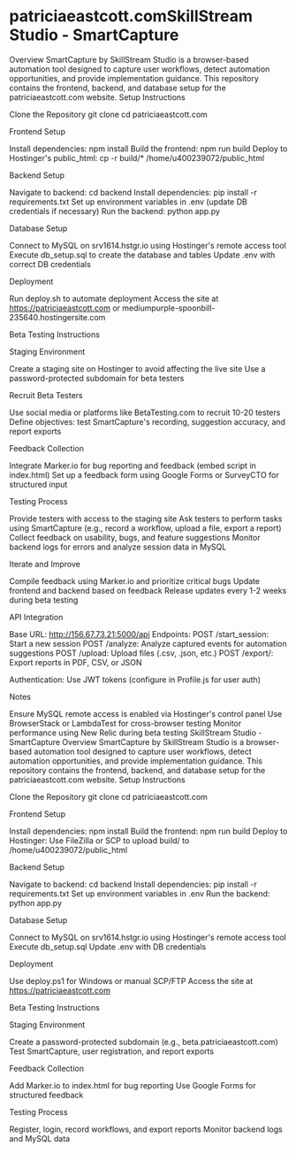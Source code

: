 # patriciaeastcott.comSkillStream Studio - SmartCapture

Overview
SmartCapture by SkillStream Studio is a browser-based automation tool designed to capture user workflows, detect automation opportunities, and provide implementation guidance. This repository contains the frontend, backend, and database setup for the patriciaeastcott.com website.
Setup Instructions

Clone the Repository
git clone <repository-url>
cd patriciaeastcott.com

Frontend Setup

Install dependencies: npm install
Build the frontend: npm run build
Deploy to Hostinger's public_html: cp -r build/\* /home/u400239072/public_html

Backend Setup

Navigate to backend: cd backend
Install dependencies: pip install -r requirements.txt
Set up environment variables in .env (update DB credentials if necessary)
Run the backend: python app.py

Database Setup

Connect to MySQL on srv1614.hstgr.io using Hostinger's remote access tool
Execute db_setup.sql to create the database and tables
Update .env with correct DB credentials

Deployment

Run deploy.sh to automate deployment
Access the site at https://patriciaeastcott.com or mediumpurple-spoonbill-235640.hostingersite.com

Beta Testing Instructions

Staging Environment

Create a staging site on Hostinger to avoid affecting the live site
Use a password-protected subdomain for beta testers

Recruit Beta Testers

Use social media or platforms like BetaTesting.com to recruit 10-20 testers
Define objectives: test SmartCapture's recording, suggestion accuracy, and report exports

Feedback Collection

Integrate Marker.io for bug reporting and feedback (embed script in index.html)
Set up a feedback form using Google Forms or SurveyCTO for structured input

Testing Process

Provide testers with access to the staging site
Ask testers to perform tasks using SmartCapture (e.g., record a workflow, upload a file, export a report)
Collect feedback on usability, bugs, and feature suggestions
Monitor backend logs for errors and analyze session data in MySQL

Iterate and Improve

Compile feedback using Marker.io and prioritize critical bugs
Update frontend and backend based on feedback
Release updates every 1-2 weeks during beta testing

API Integration

Base URL: http://156.67.73.21:5000/api
Endpoints:
POST /start_session: Start a new session
POST /analyze: Analyze captured events for automation suggestions
POST /upload: Upload files (.csv, .json, etc.)
POST /export/<format>: Export reports in PDF, CSV, or JSON

Authentication: Use JWT tokens (configure in Profile.js for user auth)

Notes

Ensure MySQL remote access is enabled via Hostinger's control panel
Use BrowserStack or LambdaTest for cross-browser testing
Monitor performance using New Relic during beta testing
SkillStream Studio - SmartCapture
Overview
SmartCapture by SkillStream Studio is a browser-based automation tool designed to capture user workflows, detect automation opportunities, and provide implementation guidance. This repository contains the frontend, backend, and database setup for the patriciaeastcott.com website.
Setup Instructions

Clone the Repository
git clone <repository-url>
cd patriciaeastcott.com

Frontend Setup

Install dependencies: npm install
Build the frontend: npm run build
Deploy to Hostinger: Use FileZilla or SCP to upload build/ to /home/u400239072/public_html

Backend Setup

Navigate to backend: cd backend
Install dependencies: pip install -r requirements.txt
Set up environment variables in .env
Run the backend: python app.py

Database Setup

Connect to MySQL on srv1614.hstgr.io using Hostinger's remote access tool
Execute db_setup.sql
Update .env with DB credentials

Deployment

Use deploy.ps1 for Windows or manual SCP/FTP
Access the site at https://patriciaeastcott.com

Beta Testing Instructions

Staging Environment

Create a password-protected subdomain (e.g., beta.patriciaeastcott.com)
Test SmartCapture, user registration, and report exports

Feedback Collection

Add Marker.io to index.html for bug reporting
Use Google Forms for structured feedback

Testing Process

Register, login, record workflows, and export reports
Monitor backend logs and MySQL data
